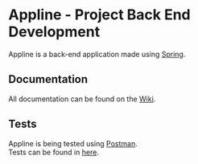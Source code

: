 # Appline - Project Back End Development

Appline is a back-end application made using [Spring](https://spring.io/).

## Documentation

All documentation can be found on the [Wiki](https://github.com/huict/prbed-2122-v2c-teamdit/wiki).

## Tests
 
Appline is being tested using [Postman](https://www.postman.com/).  
Tests can be found in [here](../development/postman).